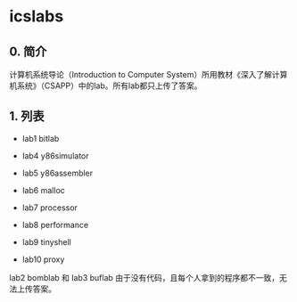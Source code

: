 # icslabs

## 0. 简介

计算机系统导论（Introduction to Computer System）所用教材《深入了解计算机系统》（CSAPP）中的lab。所有lab都只上传了答案。

## 1. 列表

* lab1 bitlab

* lab4 y86simulator

* lab5 y86assembler

* lab6 malloc

* lab7 processor

* lab8 performance

* lab9 tinyshell

* lab10 proxy

lab2 bomblab 和 lab3 buflab 由于没有代码，且每个人拿到的程序都不一致，无法上传答案。
